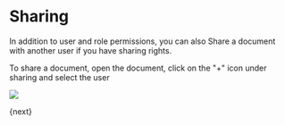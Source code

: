 <!-- add-breadcrumbs -->
# Sharing

In addition to user and role permissions, you can also Share a document with another user if you have sharing rights.

To share a document, open the document, click on the "+" icon under sharing and select the user

<img class="screenshot" src="{{docs_base_url}}/assets/img/setup/users/share.gif">

{next}
